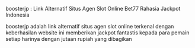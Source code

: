 boosterjp : Link Alternatif Situs Agen Slot Online Bet77 Rahasia Jackpot Indonesia

boosterjp adalah link alternatif situs agen slot online terkenal dengan keberhasilan website ini memberikan jackpot fantastis kepada para pemain setiap harinya dengan jutaan rupiah yang dibagikan
